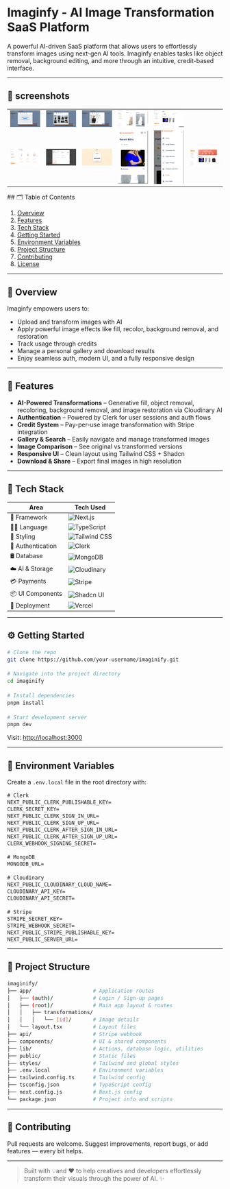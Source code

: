 # Imaginfy - AI Image Transformation SaaS Platform

A powerful AI-driven SaaS platform that allows users to effortlessly transform images using next-gen AI tools. Imaginfy enables tasks like object removal, background editing, and more through an intuitive, credit-based interface.

---
## 📖 screenshots


<div align="center">

<table>
  <tr>
    <td><img src="/screenshots/imaginify (1).png" alt="Screen 1" width="200"/></td>
    <td><img src="/screenshots/imaginify (2).png" alt="Screen 1" width="200"/></td>
    <td><img src="/screenshots/imaginify (3).png" alt="Screen 1" width="200"/></td>
    <td><img src="/screenshots/imaginify (4).png" alt="Screen 1" width="200"/></td>
    <td><img src="/screenshots/imaginify (5).png" alt="Screen 1" width="200"/></td>

  </tr>
  <tr>
    <td><img src="/screenshots/imaginify (6).png" alt="Screen 1" width="200"/></td>
    <td><img src="/screenshots/imaginify (7).png" alt="Screen 1" width="200"/></td>
    <td><img src="/screenshots/imaginify (8).png" alt="Screen 1" width="200"/></td>
    <td><img src="/screenshots/imaginify (9).png" alt="Screen 1" width="200"/></td>
    <td><img src="/screenshots/imaginify (10).png" alt="Screen 1" width="200"/></td>
    <td><img src="/screenshots/imaginify (11).png" alt="Screen 1" width="200"/></td>
  </tr>
</table>

</div>
## 🗂 Table of Contents

1. [Overview](#overview)
2. [Features](#features)
3. [Tech Stack](#tech-stack)
4. [Getting Started](#getting-started)
5. [Environment Variables](#environment-variables)
6. [Project Structure](#project-structure)
7. [Contributing](#contributing)
8. [License](#license)

---

## 📖 Overview

Imaginfy empowers users to:

- Upload and transform images with AI
- Apply powerful image effects like fill, recolor, background removal, and restoration
- Track usage through credits
- Manage a personal gallery and download results
- Enjoy seamless auth, modern UI, and a fully responsive design

---

## 🚀 Features

- **AI-Powered Transformations** – Generative fill, object removal, recoloring, background removal, and image restoration via Cloudinary AI
- **Authentication** – Powered by Clerk for user sessions and auth flows
- **Credit System** – Pay-per-use image transformation with Stripe integration
- **Gallery & Search** – Easily navigate and manage transformed images
- **Image Comparison** – See original vs transformed versions
- **Responsive UI** – Clean layout using Tailwind CSS + Shadcn
- **Download & Share** – Export final images in high resolution

---

## 🧰 Tech Stack

| Area              | Tech Used                                                                 |
|-------------------|--------------------------------------------------------------------------|
| 🧱 Framework       | ![Next.js](https://img.shields.io/badge/Next.js-black?logo=next.js)        |
| 🧑‍💻 Language      | ![TypeScript](https://img.shields.io/badge/TypeScript-3178c6?logo=typescript&logoColor=white) |
| 🎨 Styling         | ![Tailwind CSS](https://img.shields.io/badge/TailwindCSS-06B6D4?logo=tailwind-css&logoColor=white) |
| 🔐 Authentication  | ![Clerk](https://img.shields.io/badge/Clerk-ffffff?logo=clerk&logoColor=black) |
| 🛢 Database        | ![MongoDB](https://img.shields.io/badge/MongoDB-4EA94B?logo=mongodb&logoColor=white) |
| ☁️ AI & Storage    | ![Cloudinary](https://img.shields.io/badge/Cloudinary-3448C5?logo=cloudinary&logoColor=white) |
| 💳 Payments        | ![Stripe](https://img.shields.io/badge/Stripe-635BFF?logo=stripe&logoColor=white) |
| 📦 UI Components   | ![Shadcn UI](https://img.shields.io/badge/Shadcn_UI-1E293B?logo=tailwind-css&logoColor=white) |
| 🚀 Deployment      | ![Vercel](https://img.shields.io/badge/Vercel-black?logo=vercel&logoColor=white) |

---

## ⚙️ Getting Started

```bash
# Clone the repo
git clone https://github.com/your-username/imaginify.git

# Navigate into the project directory
cd imaginify

# Install dependencies
pnpm install

# Start development server
pnpm dev
```

Visit: [http://localhost:3000](http://localhost:3000)

---

## 🔐 Environment Variables

Create a `.env.local` file in the root directory with:

```env
# Clerk
NEXT_PUBLIC_CLERK_PUBLISHABLE_KEY=
CLERK_SECRET_KEY=
NEXT_PUBLIC_CLERK_SIGN_IN_URL=
NEXT_PUBLIC_CLERK_SIGN_UP_URL=
NEXT_PUBLIC_CLERK_AFTER_SIGN_IN_URL=
NEXT_PUBLIC_CLERK_AFTER_SIGN_UP_URL=
CLERK_WEBHOOK_SIGNING_SECRET=

# MongoDB
MONGODB_URL=

# Cloudinary
NEXT_PUBLIC_CLOUDINARY_CLOUD_NAME=
CLOUDINARY_API_KEY=
CLOUDINARY_API_SECRET=

# Stripe
STRIPE_SECRET_KEY=
STRIPE_WEBHOOK_SECRET=
NEXT_PUBLIC_STRIPE_PUBLISHABLE_KEY=
NEXT_PUBLIC_SERVER_URL=
```

---

## 📁 Project Structure

```bash
imaginify/
├── app/                    # Application routes
│   ├── (auth)/             # Login / Sign-up pages
│   ├── (root)/             # Main app layout & routes
│   │   ├── transformations/
│   │   │   └── [id]/       # Image details
│   └── layout.tsx          # Layout files
├── api/                    # Stripe webhook
├── components/             # UI & shared components
├── lib/                    # Actions, database logic, utilities
├── public/                 # Static files
├── styles/                 # Tailwind and global styles
├── .env.local              # Environment variables
├── tailwind.config.ts      # Tailwind config
├── tsconfig.json           # TypeScript config
├── next.config.js          # Next.js config
└── package.json            # Project info and scripts
```

---

## 🤝 Contributing

Pull requests are welcome. Suggest improvements, report bugs, or add features — every bit helps.

---


> Built with 💡and ❤️ to help creatives and developers effortlessly transform their visuals through the power of AI. ✨
